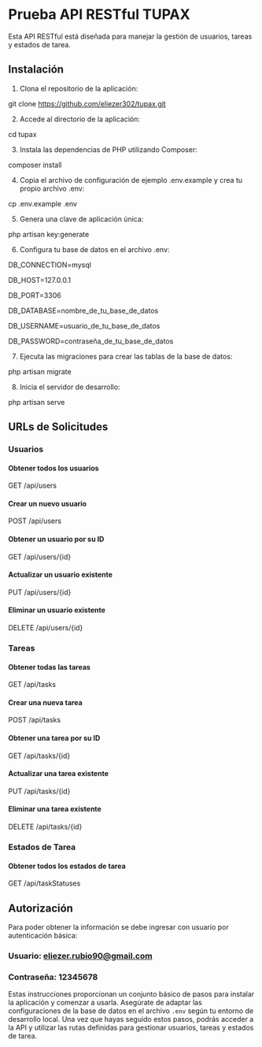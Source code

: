 # Prueba API RESTful TUPAX

Esta API RESTful está diseñada para manejar la gestión de usuarios, tareas y estados de tarea.

## Instalación

1. Clona el repositorio de la aplicación:

git clone https://github.com/eliezer302/tupax.git

2. Accede al directorio de la aplicación:

cd tupax

3. Instala las dependencias de PHP utilizando Composer:

composer install

4. Copia el archivo de configuración de ejemplo .env.example y crea tu propio archivo .env:

cp .env.example .env

5. Genera una clave de aplicación única:

php artisan key:generate

6. Configura tu base de datos en el archivo .env:

DB_CONNECTION=mysql

DB_HOST=127.0.0.1

DB_PORT=3306

DB_DATABASE=nombre_de_tu_base_de_datos

DB_USERNAME=usuario_de_tu_base_de_datos

DB_PASSWORD=contraseña_de_tu_base_de_datos

7. Ejecuta las migraciones para crear las tablas de la base de datos:

php artisan migrate

8. Inicia el servidor de desarrollo:

php artisan serve

## URLs de Solicitudes

### Usuarios

#### Obtener todos los usuarios
GET /api/users

#### Crear un nuevo usuario
POST /api/users

#### Obtener un usuario por su ID
GET /api/users/{id}

#### Actualizar un usuario existente
PUT /api/users/{id}

#### Eliminar un usuario existente
DELETE /api/users/{id}

### Tareas

#### Obtener todas las tareas
GET /api/tasks

#### Crear una nueva tarea
POST /api/tasks

#### Obtener una tarea por su ID
GET /api/tasks/{id}

#### Actualizar una tarea existente
PUT /api/tasks/{id}

#### Eliminar una tarea existente
DELETE /api/tasks/{id}

### Estados de Tarea

#### Obtener todos los estados de tarea
GET /api/taskStatuses

## Autorización

Para poder obtener la información se debe ingresar con usuario por autenticación básica:

### Usuario: eliezer.rubio90@gmail.com
### Contraseña: 12345678

Estas instrucciones proporcionan un conjunto básico de pasos para instalar la aplicación y comenzar a usarla. Asegúrate de adaptar las configuraciones de la base de datos en el archivo `.env` según tu entorno de desarrollo local. Una vez que hayas seguido estos pasos, podrás acceder a la API y utilizar las rutas definidas para gestionar usuarios, tareas y estados de tarea.
